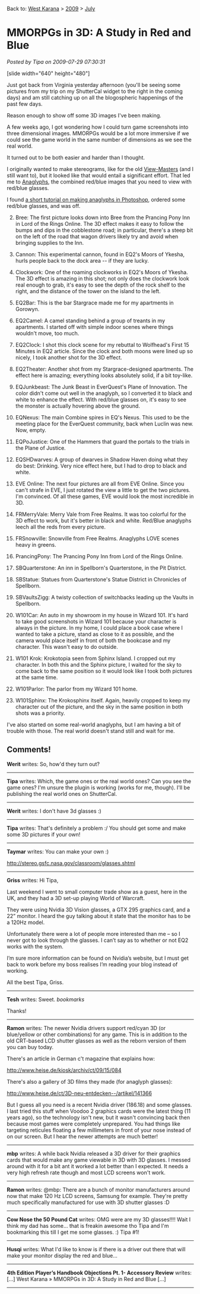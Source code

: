 Back to: [West Karana](/posts/westkarana.md) > [2009](/posts/2009/westkarana.md) > [July](./westkarana.md)
# MMORPGs in 3D: A Study in Red and Blue

*Posted by Tipa on 2009-07-29 07:30:31*

 [slide width="640" height="480"] 

Just got back from Virginia yesterday afternoon (you'll be seeing some pictures from my trip on my ShutterCal widget to the right in the coming days) and am still catching up on all the blogospheric happenings of the past few days.

Reason enough to show off some 3D images I've been making.

A few weeks ago, I got wondering how I could turn game screenshots into three dimensional images. MMORPGs would be a lot more immersive if we could see the game world in the same number of dimensions as we see the real world.

It turned out to be both easier and harder than I thought.

I originally wanted to make stereograms, like for the old [View-Masters](http://en.wikipedia.org/wiki/View-Master) (and I still want to), but it looked like that would entail a significant effort. That led me to [Anaglyphs](http://en.wikipedia.org/wiki/Anaglyph_image), the combined red/blue images that you need to view with red/blue glasses.

I found [a short tutorial on making anaglyphs in Photoshop](http://graphicssoft.about.com/cs/photoshop/ht/3danaglyph.htm), ordered some red/blue glasses, and was off.


 2. Bree: The first picture looks down into Bree from the Prancing Pony Inn in Lord of the Rings Online. The 3D effect makes it easy to follow the bumps and dips in the cobblestone road; in particular, there's a steep bit on the left of the road that wagon drivers likely try and avoid when bringing supplies to the Inn.

 4. Cannon: This experimental cannon, found in EQ2's Moors of Ykesha, hurls people back to the dock area -- if they are lucky.
 
6. Clockwork: One of the roaming clockworks in EQ2's Moors of Ykesha. The 3D effect is amazing in this shot; not only does the clockwork look real enough to grab, it's easy to see the depth of the rock shelf to the right, and the distance of the tower on the island to the left.

 8. EQ2Bar: This is the bar Stargrace made me for my apartments in Gorowyn.

 10. EQ2Camel: A camel standing behind a group of treants in my apartments. I started off with simple indoor scenes where things wouldn't move, too much.

 12. EQ2Clock: I shot this clock scene for my rebuttal to Wolfhead's First 15 Minutes in EQ2 article. Since the clock and both moons were lined up so nicely, I took another shot for the 3D effect.

 14. EQ2Theater: Another shot from my Stargrace-designed apartments. The effect here is amazing; everything looks absolutely solid, if a bit toy-like.

 16. EQJunkbeast: The Junk Beast in EverQuest's Plane of Innovation. The color didn't come out well in the anaglyph, so I converted it to black and white to enhance the effect. With red/blue glasses on, it's easy to see the monster is actually hovering above the ground.

 18. EQNexus: The main Combine spires in EQ's Nexus. This used to be the meeting place for the EverQuest community, back when Luclin was new. Now, empty.

 20. EQPoJustice: One of the Hammers that guard the portals to the trials in the Plane of Justice.

 22. EQSHDwarves: A group of dwarves in Shadow Haven doing what they do best: Drinking. Very nice effect here, but I had to drop to black and white.

 24. EVE Online: The next four pictures are all from EVE Online. Since you can't strafe in EVE, I just rotated the view a little to get the two pictures. I'm convinced. Of all these games, EVE would look the most incredible in 3D.

 26. FRMerryVale: Merry Vale from Free Realms. It was too colorful for the 3D effect to work, but it's better in black and white. Red/Blue anaglyphs leech all the reds from every picture.

 28. FRSnowville: Snowville from Free Realms. Anaglyphs LOVE scenes heavy in greens.

 30. PrancingPony: The Prancing Pony Inn from Lord of the Rings Online.

 32. SBQuarterstone: An inn in Spellborn's Quarterstone, in the Pit District.

 34. SBStatue: Statues from Quarterstone's Statue District in Chronicles of Spellborn.

 36. SBVaultsZigg: A twisty collection of switchbacks leading up the Vaults in Spellborn.

 38. W101Car: An auto in my showroom in my house in Wizard 101. It's hard to take good screenshots in Wizard 101 because your character is always in the picture. In my home, I could place a book case where I wanted to take a picture, stand as close to it as possible, and the camera would place itself in front of both the bookcase and my character. This wasn't easy to do outside.

 40. W101 Krok: Krokotopia seen from Sphinx Island. I cropped out my character. In both this and the Sphinx picture, I waited for the sky to come back to the same position so it would look like I took both pictures at the same time.

 42. W101Parlor: The parlor from my Wizard 101 home.

 44. W101Sphinx: The Krokosphinx itself. Again, heavily cropped to keep my character out of the picture, and the sky in the same position in both shots was a priority.




I've also started on some real-world anaglyphs, but I am having a bit of trouble with those. The real world doesn't stand still and wait for me.

## Comments!

**Werit** writes: So, how'd they turn out?

---

**Tipa** writes: Which, the game ones or the real world ones? Can you see the game ones? I'm unsure the plugin is working (works for me, though). I'll be publishing the real world ones on ShutterCal.

---

**Werit** writes: I don't have 3d glasses :)

---

**Tipa** writes: That's definitely a problem :/ You should get some and make some 3D pictures if your own!

---

**Taymar** writes: You can make your own :)

http://stereo.gsfc.nasa.gov/classroom/glasses.shtml

---

**Griss** writes: Hi Tipa, 

Last weekend I went to small computer trade show as a guest, here in the UK, and they had a 3D set-up playing World of Warcraft.

They were using Nvidia 3D Vision glasses, a GTX 295 graphics card, and a 22” monitor. I heard the guy talking about it state that the monitor has to be a 120Hz model.

Unfortunately there were a lot of people more interested than me – so I never got to look through the glasses. I can’t say as to whether or not EQ2 works with the system.

I’m sure more information can be found on Nvidia’s website, but I must get back to work before my boss realises I’m reading your blog instead of working.

All the best Tipa, 
Griss.

---

**Tesh** writes: Sweet. *bookmarks*

Thanks!

---

**Ramon** writes: The newer Nvidia drivers support red/cyan 3D (or blue/yellow or other combinations) for any game. This is in addition to the old CRT-based LCD shutter glasses as well as the reborn version of them you can buy today.

There's an article in German c't magazine that explains how:

http://www.heise.de/kiosk/archiv/ct/09/15/084

There's also a gallery of 3D films they made (for anaglyph glasses):

http://www.heise.de/ct/3D-neu-entdecken--/artikel/141366

But I guess all you need is a recent Nvidia driver (186.18) and some glasses. I last tried this stuff when Voodoo 2 graphics cards were the latest thing (11 years ago), so the technology isn't new, but it wasn't convincing back then because most games were completely unprepared. You had things like targeting reticules floating a few millimeters in front of your nose instead of on our screen. But I hear the newer attempts are much better!

---

**mbp** writes: A while back Nvidia released a 3D driver for their graphics cards that would make any game viewable in 3D with 3D glasses. I messed around with it for a bit ant it worked a lot better than I expected. It needs a very high refresh rate though and most LCD screens won't work.

---

**Ramon** writes: @mbp: There are a bunch of monitor manufacturers around now that make 120 Hz LCD screens, Samsung for example. They're pretty much specifically manufactured for use with 3D shutter glasses :D

---

**Cow Nose the 50 Pound Cat** writes: OMG were are my 3D glasses!!!! Wait I think my dad has some... that is freakin awesome tho Tipa and I'm bookmarking this till I get me some glasses. :) Tipa #1!

---

**Husqi** writes: What I'd like to know is if there is a driver out there that will make your monitor display the red and blue...

---

**4th Edition Player&#8217;s Handbook Objections Pt. 1- Accessory Review** writes: [...] West Karana » MMORPGs in 3D: A Study in Red and Blue [...]

---

